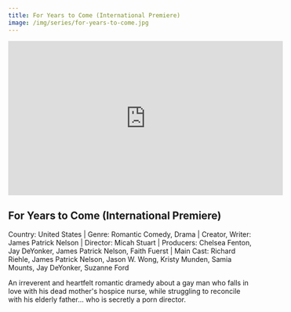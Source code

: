 ```yaml
---
title: For Years to Come (International Premiere)
image: /img/series/for-years-to-come.jpg
---
```

<iframe width="560" height="315" src="https://vimeo.com/753648646" frameborder="0" allow="accelerometer; autoplay; encrypted-media; gyroscope; picture-in-picture" allowfullscreen></iframe>

## For Years to Come (International Premiere)
Country: United States | Genre: Romantic Comedy, Drama | Creator, Writer: James Patrick Nelson | Director: Micah Stuart | Producers: Chelsea Fenton, Jay DeYonker, James Patrick Nelson, Faith Fuerst | Main Cast: Richard Riehle, James Patrick Nelson, Jason W. Wong, Kristy Munden, Samia Mounts, Jay DeYonker, Suzanne Ford

An irreverent and heartfelt romantic dramedy about a gay man who falls in love with his dead mother's hospice nurse, while struggling to reconcile with his elderly father... who is secretly a porn director.